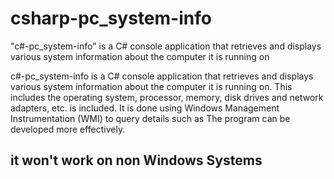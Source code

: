 # csharp-pc_system-info
"c#-pc_system-info" is a C# console application that retrieves and displays various system information about the computer it is running on

c#-pc_system-info is a C# console application that retrieves and displays various system information about the computer it is running on. This includes the operating system, processor, memory, disk drives and network adapters, etc. is included. It is done using Windows Management Instrumentation (WMI) to query details such as The program can be developed more effectively.

## it won't work on non Windows Systems
